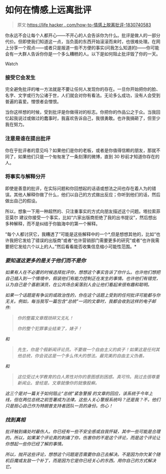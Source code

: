 # 如何在情感上远离批评

> 原文:[https://life hacker . com/how-to-情感上脱离批评-1830740583](https://lifehacker.com/how-to-emotionally-detach-from-criticism-1830740583)

你永远不会让每个人都开心——不开心的人会告诉你为什么。批评是做人的一部分代价。但即使我们知道这一点，当负面的东西开始滚滚而来时，也很难处理。在网上分享一个观点——或者只是报道一些不方便的事实(问我怎么知道的)——你可能会有一大群人告诉你你是一个多么糟糕的人。以下是如何阻止批评毁了你的一天。

Watch

### 接受它会发生

完全避免批评的唯一方法就是不要让任何人发现你的存在。一旦你开始把你的脸、名字、文字或行为公诸于世，人们就会对你有看法。无论多么成功，没有人会受到普遍的喜爱。憎恨者会憎恨。

当你这样想的时候，受到批评是你做得对的标志。你把你的作品公之于众。当我回忆起我说过或做过的蠢事时，我喜欢告诉自己，我很勇敢。也许我搞砸了，但至少我在努力。

### 注意是谁在提出批评

你在乎批评者的意见吗？如果他们是你的老板，或者是你值得信赖的朋友，那就不同了，如果他们只是一个匆匆发了一条刻薄的微博，直到 30 秒前才知道你存在的人。

### **将事实与解释分开**

即使是善意的批评，在实际问题和你回想起的话语或想法之间也存在着人为的错误。其他人解释你做了什么，他们以自己的方式做出反应；你听到他们的话，然后做出自己的假设。

所以，想象一下用一种超然的、只注重事实的方式向朋友描述这个问题。塔拉索菲亚莫尔 建议你接受一个事实，比如“六家出版商拒绝了我的出书提议”，然后想出多种解释，而不是纠结于你脑海中的第一个解释。

“每个人都讨厌它，我糟透了”可能是这些解释中的一个*,但是想想其他的，比如“也许我把它发给了错误的出版商”或者“也许营销部门需要更多的研究”或者“也许我需要把它发给六个以上的人。”然后看看能否收集信息缩小可能性范围。*

### *要知道这更多的是关于他们而不是你*

*如果有人在不必要的时候选择批评你，想想这个事实告诉了你什么。也许他们想把自己插入到一个情境中，假装他们有能力控制正在发生的事情。也许他们有错觉，认为自己是个喜剧演员，在公共场合奚落别人会让他们看起来很有趣和聪明。*

*如果一个话题是有争议的或政治性的，你在这个话题上受到的任何批评可能都与你无关。例如，每当我写一篇包含“总统”一词的文章时，我都会收到这样的电子邮件:*

> *你的整篇文章既琐碎又无礼！*
> 
> *你的整个犯罪事业结束了，婊子！*

*和*

> *先生，你是个假新闻评论员。不要做一个自由主义的疯子！如果这是任何其他总统，你会说这是一个多么伟大的想法。最完美的自由主义伪善。*

*和*

> *这位受过大学教育的白人男性对你的意图感到困惑。真可怜。我过去很尊重新闻业。曾经是。文章就像你的就像股癣。*

*这三个是对一篇关于如何阻止“总统”紧急警报 的文章的回应，该系统于今年上线，但在两位总统之前签署成为法律。这些人关心警报系统吗？还是我？不，他们只是担心自己作为特朗普支持者团队一员的身份。伤心！*

### *找到真相*

*批评触到痛处时最伤人。你已经有一些不安全感或自我怀疑，其中一些可能是合理的。所以，如果某个评论真的刺痛了你，伤害你的不是这个评论，而是这个评论让你想起一些你已经了解的事情。*

*所以，抛开这些评论，想想这个问题是否需要你自己去解决。不是因为你欠某个随机巨魔或友敌一个补丁，而是因为它是你已经关心的东西。用你自己的方式解决它。*